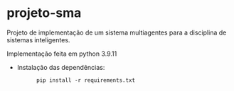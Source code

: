 # projeto-sma
Projeto de implementação de um sistema multiagentes para a disciplina de sistemas inteligentes.

Implementação feita em python 3.9.11

- Instalação das dependências:

            pip install -r requirements.txt

